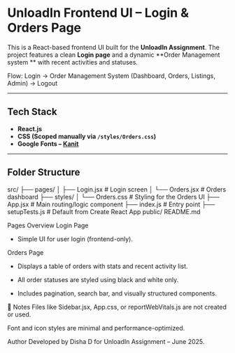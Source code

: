 # UnloadIn Frontend UI – Login & Orders Page

This is a React-based frontend UI built for the **UnloadIn Assignment**. The project features a clean **Login page** and a dynamic **Order Management system ** with recent activities and statuses.

Flow: Login → Order Management System (Dashboard, Orders, Listings, Admin) → Logout

---

## Tech Stack

- **React.js**
- **CSS (Scoped manually via `/styles/Orders.css`)**
- **Google Fonts – [Kanit](https://fonts.google.com/specimen/Kanit)**

---

## Folder Structure

src/
├── pages/
│ ├── Login.jsx # Login screen
│ └── Orders.jsx # Orders dashboard
├── styles/
│ └── Orders.css # Styling for the Orders UI
├── App.jsx # Main routing/logic component
├── index.js # Entry point
├── setupTests.js # Default from Create React App
public/
README.md

Pages Overview
Login Page

- Simple UI for user login (frontend-only).

Orders Page

- Displays a table of orders with stats and recent activity list.

- All order statuses are styled using black and white only.

- Includes pagination, search bar, and visually structured components.

📌 Notes
Files like Sidebar.jsx, App.css, or reportWebVitals.js are not created or used.

Font and icon styles are minimal and performance-optimized.

Author
Developed by Disha D for UnloadIn Assignment – June 2025.

